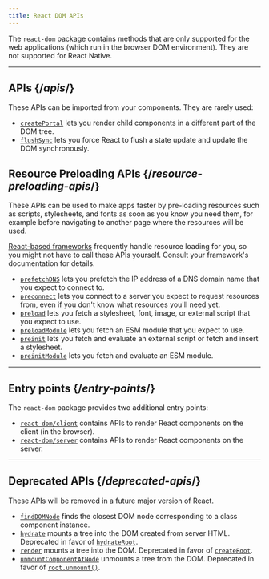 ```yaml
---
title: React DOM APIs
---
```


<Intro>

The `react-dom` package contains methods that are only supported for the web applications (which run in the browser DOM environment). They are not supported for React Native.

</Intro>

---

## APIs {/_apis_/}

These APIs can be imported from your components. They are rarely used:

-   [`createPortal`](/reference/react-dom/createPortal) lets you render child components in a different part of the DOM tree.
-   [`flushSync`](/reference/react-dom/flushSync) lets you force React to flush a state update and update the DOM synchronously.

## Resource Preloading APIs {/_resource-preloading-apis_/}

These APIs can be used to make apps faster by pre-loading resources such as scripts, stylesheets, and fonts as soon as you know you need them, for example before navigating to another page where the resources will be used.

[React-based frameworks](../../learn/start-a-new-react-project) frequently handle resource loading for you, so you might not have to call these APIs yourself. Consult your framework's documentation for details.

-   [`prefetchDNS`](/reference/react-dom/prefetchDNS) lets you prefetch the IP address of a DNS domain name that you expect to connect to.
-   [`preconnect`](/reference/react-dom/preconnect) lets you connect to a server you expect to request resources from, even if you don't know what resources you'll need yet.
-   [`preload`](/reference/react-dom/preload) lets you fetch a stylesheet, font, image, or external script that you expect to use.
-   [`preloadModule`](/reference/react-dom/preloadModule) lets you fetch an ESM module that you expect to use.
-   [`preinit`](/reference/react-dom/preinit) lets you fetch and evaluate an external script or fetch and insert a stylesheet.
-   [`preinitModule`](/reference/react-dom/preinitModule) lets you fetch and evaluate an ESM module.

---

## Entry points {/_entry-points_/}

The `react-dom` package provides two additional entry points:

-   [`react-dom/client`](/reference/react-dom/client) contains APIs to render React components on the client (in the browser).
-   [`react-dom/server`](/reference/react-dom/server) contains APIs to render React components on the server.

---

## Deprecated APIs {/_deprecated-apis_/}

<Deprecated>

These APIs will be removed in a future major version of React.

</Deprecated>

-   [`findDOMNode`](/reference/react-dom/findDOMNode) finds the closest DOM node corresponding to a class component instance.
-   [`hydrate`](/reference/react-dom/hydrate) mounts a tree into the DOM created from server HTML. Deprecated in favor of [`hydrateRoot`](/reference/react-dom/client/hydrateRoot).
-   [`render`](/reference/react-dom/render) mounts a tree into the DOM. Deprecated in favor of [`createRoot`](/reference/react-dom/client/createRoot).
-   [`unmountComponentAtNode`](/reference/react-dom/unmountComponentAtNode) unmounts a tree from the DOM. Deprecated in favor of [`root.unmount()`](/reference/react-dom/client/createRoot#root-unmount).
